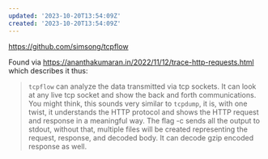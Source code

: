 ```yaml
---
updated: '2023-10-20T13:54:09Z'
created: '2023-10-20T13:54:09Z'
---
```

https://github.com/simsong/tcpflow

Found via https://ananthakumaran.in/2022/11/12/trace-http-requests.html which describes it thus:

> `tcpflow` can analyze the data transmitted via tcp sockets. It can look at any live tcp socket and show the back and forth communications. You might think, this sounds very similar to `tcpdump`, it is, with one twist, it understands the HTTP protocol and shows the HTTP request and response in a meaningful way. The flag -c sends all the output to stdout, without that, multiple files will be created representing the request, response, and decoded body. It can decode gzip encoded response as well.